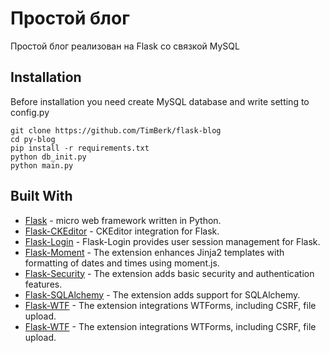 # Простой блог

Простой блог реализован на Flask со связкой MySQL


## Installation

Before installation you need create MySQL database and write setting to config.py

```console
git clone https://github.com/TimBerk/flask-blog
cd py-blog
pip install -r requirements.txt
python db_init.py
python main.py
```

## Built With

* [Flask](https://flask.palletsprojects.com/en/1.1.x/) -  micro web framework written in Python.
* [Flask-CKEditor](https://flask-ckeditor.readthedocs.io/) - CKEditor integration for Flask.
* [Flask-Login](https://flask-login.readthedocs.io/) - Flask-Login provides user session management for Flask.
* [Flask-Moment](https://github.com/miguelgrinberg/Flask-Moment) - The extension enhances Jinja2 templates with formatting of dates and times using moment.js.
* [Flask-Security](https://pythonhosted.org/Flask-Security/) - The extension adds basic security and authentication features.
* [Flask-SQLAlchemy](https://flask-sqlalchemy.palletsprojects.com/en/2.x/) - The extension adds support for SQLAlchemy.
* [Flask-WTF](https://flask-wtf.readthedocs.io/en/stable/) - The extension integrations WTForms, including CSRF, file upload.
* [Flask-WTF](https://flask-wtf.readthedocs.io/en/stable/) - The extension integrations WTForms, including CSRF, file upload.
